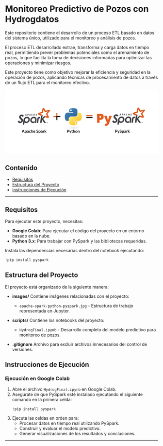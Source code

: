 # Monitoreo Predictivo de Pozos con Hydrogdatos

Este repositorio contiene el desarrollo de un proceso ETL basado en datos del sistema único, utilizado para el monitoreo y análisis de pozos.

El proceso ETL desarrollado extrae, transforma y carga datos en tiempo real, permitiendo prever problemas potenciales como el arenamiento de pozos, lo que facilita la toma de decisiones informadas para optimizar las operaciones y minimizar riesgos.

Este proyecto tiene como objetivo mejorar la eficiencia y seguridad en la operación de pozos, aplicando técnicas de procesamiento de datos a través de un flujo ETL para el monitoreo efectivo.

![](images/apache-spark-python-pyspark.jpg)

## Contenido
- [Requisitos](#requisitos)
- [Estructura del Proyecto](#estructura-del-proyecto)
- [Instrucciones de Ejecución](#instrucciones-de-ejecución)

---

## Requisitos

Para ejecutar este proyecto, necesitas:

- **Google Colab**: Para ejecutar el código del proyecto en un entorno basado en la nube.
- **Python 3.x**: Para trabajar con PySpark y las bibliotecas requeridas.

Instala las dependencias necesarias dentro del notebook ejecutando:

```python
!pip install pyspark
```

## Estructura del Proyecto

El proyecto está organizado de la siguiente manera:

- **images/**
  Contiene imágenes relacionadas con el proyecto:
  - `apache-spark-python-pyspark.jpg` - Estructura de trabajo representada en Jupyter.

- **scripts/**
  Contiene los notebooks del proyecto:
  - `HydrogFinal.ipynb` - Desarrollo completo del modelo predictivo para monitoreo de pozos.

- **.gitignore**
  Archivo para excluir archivos innecesarios del control de versiones.

## Instrucciones de Ejecución

### Ejecución en Google Colab

1. Abre el archivo `HydrogFinal.ipynb` en Google Colab.
2. Asegúrate de que PySpark esté instalado ejecutando el siguiente comando en la primera celda:
   ```python
   !pip install pyspark
   ```
3. Ejecuta las celdas en orden para:
   - Procesar datos en tiempo real utilizando PySpark.
   - Construir y evaluar el modelo predictivo.
   - Generar visualizaciones de los resultados y conclusiones.

---
